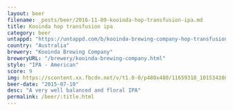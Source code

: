 ```yaml
---
layout: beer
filename: _posts/beer/2016-11-09-kooinda-hop-transfusion-ipa.md
title: Kooinda hop transfusion ipa
category: beer
untappd: "https://untappd.com/b/kooinda-brewing-company-hop-transfusion-ipa/264237"
country: "Australia"
brewery: "Kooinda Brewing Company"
breweryURL: "/brewery/kooinda-brewing-company.html"
style: "IPA - American"
score: 9
img: https://scontent.xx.fbcdn.net/v/t1.0-0/p480x480/11659318_10153438037553745_8784383877969678894_n.jpg?oh=d999ff0108c6bd1fc5b673d21049974a&oe=59F3AFEB
beer-date: "2015-07-10"
desc: "A very well balanced and floral IPA"
permalink: /beer/:title.html
---
```


